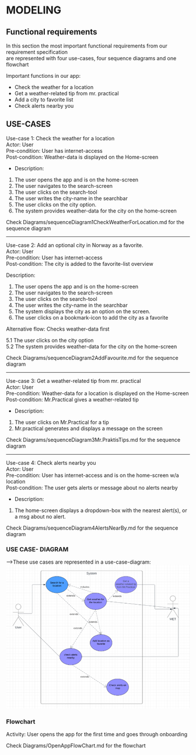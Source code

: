 # MODELING

## Functional requirements
In this section the most important functional requirements from our requirement specification <br>
are represented with four use-cases, four sequence diagrams and one flowchart<br>

Important functions in our app:
- Check the weather for a location
- Get a weather-related tip from mr. practical
- Add a city to favorite list
- Check alerts nearby you

## USE-CASES

Use-case 1: Check the weather for a location <br>
Actor: User <br>
Pre-condition: User has internet-access <br>
Post-condition: Weather-data is displayed on the Home-screen <br>

- Description:
1. The user opens the app and is on the home-screen 
2. The user navigates to the search-screen
3. The user clicks on the search-tool
4. The user writes the city-name in the searchbar
5. The user clicks on the city option.
6. The system provides weather-data for the city on the home-screen

Check Diagrams/sequenceDiagram1CheckWeatherForLocation.md for the sequence diagram


-----------------------

Use-case 2: Add an optional city in Norway as a favorite. <br>
Actor: User <br>
Pre-condition: User has internet-access <br>
Post-condition: The city is added to the favorite-list overview <br>

Description:

1. The user opens the app and is on the home-screen
2. The user navigates to the search-screen
3. The user clicks on the search-tool
4. The user writes the city-name in the searchbar
5. The system displays the city as an option on the screen.
6. The user clicks on a bookmark-icon to add the city as a favorite

Alternative flow: Checks weather-data first <br>

5.1 The user clicks on the city option <br>
5.2 The system provides weather-data for the city on the home-screen <br>

Check Diagrams/sequenceDiagram2AddFavourite.md for the sequence diagram

----------------------


Use-case 3: Get a weather-related tip from mr. practical <br>
Actor: User <br>
Pre-condition: Weather-data for a location is displayed on the Home-screen  <br>
Post-condition: Mr.Practical gives a weather-related tip <br>

- Description:
1. The user clicks on Mr.Practical for a tip
2. Mr.practical generates and displays a message on the screen

Check Diagrams/sequenceDiagram3Mr.PraktisTips.md for the sequence diagram



---------------------
Use-case 4: Check alerts nearby you <br>
Actor: User <br>
Pre-condition: User has internet-access and is on the home-screen w/a location <br>
Post-condition: The user gets alerts or message about no alerts nearby <br>

- Description:
1. The home-screen displays a dropdown-box with the nearest alert(s), or a msg about no alert.

Check Diagrams/sequenceDiagram4AlertsNearBy.md for the sequence diagram

### USE CASE- DIAGRAM
-->These use cases are represented in a use-case-diagram: <br>
![img_1.png](usecaseDiagram.png)



### Flowchart

Activity: User opens the app for the first time and goes through onboarding


Check Diagrams/OpenAppFlowChart.md for the flowchart

